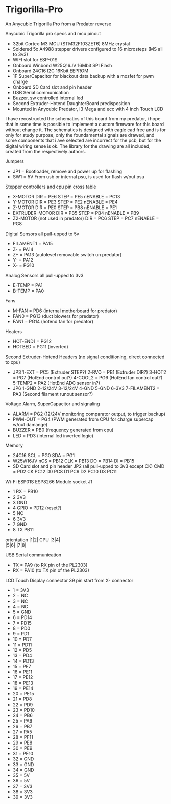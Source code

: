# Trigorilla-Pro
An Anycubic Trigorilla Pro from a Predator reverse


Anycubic Trigorilla pro specs and mcu pinout

- 32bit Cortex-M3 MCU (STM32F103ZET6) 8MHz crystal
- Soldered 5x A4988 stepper drivers configured to 16 microsteps (MS all to 3v3)
- WIFI slot for ESP-01S
- Onboard Winbond W25Q16JV 16Mbit SPI Flash
- Onboard 24C16 I2C 16Kbit EEPROM
- 1F SuperCapacitor for blackout data backup with a mosfet for pwm charge
- Onboard SD Card slot and pin header
- USB Serial communication
- Buzzer, sw controlled internal led
- Second Extruder-Hotend DaughterBoard predisposition
- Mounted in Anycubic Predator, I3 Mega and ecc with 4 inch Touch LCD

I have recostructed the schematics of this board from my predator, i hope that 
in some time is possible to implement a custom firmware for this board without
change it. The schematics is designed with eagle cad free and is for only for
study purpose, only the foundamental signals are drawed, and some components
that i ave selected are incorrect for the pcb, but for the digital wiring sense
is ok. The library for the drawing are all included, created from the 
respectively authors.


Jumpers
- JP1 =         Bootloader, remove and power up for flashing
- SW1 =         5V From usb or internal psu, is used for flash w/out psu


Stepper controllers and cpu pin cross table
- X-MOTOR
    DIR =       PE6
    STEP =      PE5
    nENABLE =   PC13
- Y-MOTOR
    DIR =       PE3
    STEP =      PE2
    nENABLE =   PE4
- Z-MOTOR
    DIR =       PE0
    STEP =      PB8
    nENABLE =   PE1
- EXTRUDER-MOTOR
    DIR =       PB5
    STEP =      PB4
    nENABLE =   PB9
- Z2-MOTOR (not used in predator)
    DIR =       PC6
    STEP =      PC7
    nENABLE =   PG8


Digital Sensors all pull-upped to 5v
- FILAMENT1 = PA15
- Z- =        PA14
- Z+ =        PA13    (autolevel removable switch un predator)
- Y- =        PA12
- X- =        PG10


Analog Sensors all pull-upped to 3v3
- E-TEMP =    PA1
- B-TEMP =    PA0


Fans
- M-FAN =     PD6     (internal motherboard for predator)
- FAN0 =      PG13    (duct blowers for predator)
- FAN1 =      PG14    (hotend fan for predator)


Heaters
- HOT-END1 =  PG12
- HOTBED =    PG11    (inverted)


Second Extruder-Hotend Headers (no signal conditioning, direct connected to cpu)
- JP3
    1-EXT =     PC5     (Extruder STEP?)
    2-RVO =     PB1     (Extruder DIR?)
    3-HOT2 =    PG7     (HotEnd control out?)
    4-COOL2 =   PG6     (HotEnd fan control out?)
    5-TEMP2 =   PA2     (HotEnd ADC sensor in?)
- JP6
    1-GND
    2-12/24V
    3-12/24V
    4-GND
    5-GND
    6-3V3
    7-FILAMENT2 = PA3   (Second filament runout sensor?)

    
Voltage Alarm, SuperCapacitor and signaling
- ALARM =     PG2     (12/24V monitoring comparator output, to trigger backup)
- PWM-OUT =   PG4     (PWM generated from CPU for charge supercap w/out damange)
- BUZZER =    PB0     (frequency generated from cpu)
- LED =       PD3     (internal led inverted logic)


Memory
- 24C16
    SCL =     PG0
    SDA =     PG1    
- W25W16JV
    nCS =     PB12
    CLK =     PB13
    DO  =     PB14
    DI  =     PB15    
- SD Card slot and pin header JP2  (all pull-upped to 3v3 except CK)
    CMD =     PD2
    CK        PC12
    D0        PC8
    D1        PC9
    D2        PC10
    D3        PC11
    
    
Wi-Fi ESP01S ESP8266 Module socket J1
- 1 RX =      PB10
- 2 3V3
- 3 GND
- 4 GPIO =    PD12         (reset?)
- 5 NC
- 6 3V3
- 7 GND
- 8 TX        PB11

orientation
|1|2|          CPU
|3|4|          
|5|6|
|7|8|


USB Serial communication
- TX =        PA9           (to RX pin of the PL2303)
- RX =        PA10          (to TX pin of the PL2303)


LCD Touch Display connector 39 pin start from X- connector
- 1 = 3V3
- 2 = NC
- 3 = NC
- 4 = NC
- 5 = GND
- 6 = PD14
- 7 = PD15
- 8 = PD0
- 9 = PD1
- 10 = PD7
- 11 = PD11
- 12 = PD5
- 13 = PD4
- 14 = PD13
- 15 = PE7
- 16 = PE11
- 17 = PE12
- 18 = PE13
- 19 = PE14
- 20 = PE15
- 21 = PD8
- 22 = PD9
- 23 = PD10
- 24 = PB6
- 25 = PA6
- 26 = PB7
- 27 = PA5
- 28 = PF11
- 29 = PE8
- 30 = PE9
- 31 = PE10
- 32 = GND
- 33 = GND
- 34 = GND
- 35 = 5V
- 36 = 5V
- 37 = 3V3
- 38 = 3V3
- 39 = 3V3
